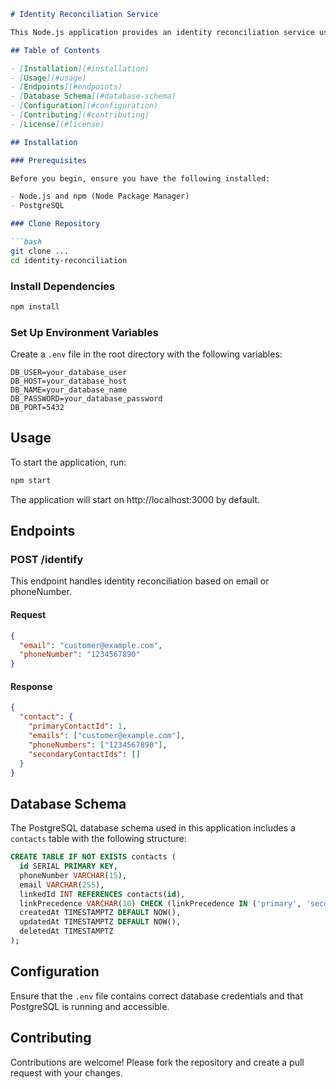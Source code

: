 ```markdown
# Identity Reconciliation Service

This Node.js application provides an identity reconciliation service using Express and PostgreSQL for managing customer contacts based on email and phone numbers.

## Table of Contents

- [Installation](#installation)
- [Usage](#usage)
- [Endpoints](#endpoints)
- [Database Schema](#database-schema)
- [Configuration](#configuration)
- [Contributing](#contributing)
- [License](#license)

## Installation

### Prerequisites

Before you begin, ensure you have the following installed:

- Node.js and npm (Node Package Manager)
- PostgreSQL

### Clone Repository

```bash
git clone ...
cd identity-reconciliation
```

### Install Dependencies

```bash
npm install
```

### Set Up Environment Variables

Create a `.env` file in the root directory with the following variables:

```dotenv
DB_USER=your_database_user
DB_HOST=your_database_host
DB_NAME=your_database_name
DB_PASSWORD=your_database_password
DB_PORT=5432
```

## Usage

To start the application, run:

```bash
npm start
```

The application will start on http://localhost:3000 by default.

## Endpoints

### POST /identify

This endpoint handles identity reconciliation based on email or phoneNumber.

#### Request

```json
{
  "email": "customer@example.com",
  "phoneNumber": "1234567890"
}
```

#### Response

```json
{
  "contact": {
    "primaryContactId": 1,
    "emails": ["customer@example.com"],
    "phoneNumbers": ["1234567890"],
    "secondaryContactIds": []
  }
}
```

## Database Schema

The PostgreSQL database schema used in this application includes a `contacts` table with the following structure:

```sql
CREATE TABLE IF NOT EXISTS contacts (
  id SERIAL PRIMARY KEY,
  phoneNumber VARCHAR(15),
  email VARCHAR(255),
  linkedId INT REFERENCES contacts(id),
  linkPrecedence VARCHAR(10) CHECK (linkPrecedence IN ('primary', 'secondary')),
  createdAt TIMESTAMPTZ DEFAULT NOW(),
  updatedAt TIMESTAMPTZ DEFAULT NOW(),
  deletedAt TIMESTAMPTZ
);
```

## Configuration

Ensure that the `.env` file contains correct database credentials and that PostgreSQL is running and accessible.

## Contributing

Contributions are welcome! Please fork the repository and create a pull request with your changes.


```


